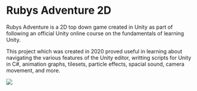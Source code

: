 # Rubys Adventure 2D
 
Rubys Adventure is a 2D top down game created in Unity as part of following an official Unity online course on the fundamentals of learning Unity.

This project which was created in 2020 proved useful in learning about navigating the various features of the Unity editor, writting scripts for Unity in C#, animation graphs, tilesets, particle effects, spacial sound, camera movement, and more.

![](imgages/ruby-adventure.png?raw=true)